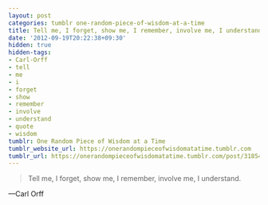 ```yaml
---
layout: post
categories: tumblr one-random-piece-of-wisdom-at-a-time
title: Tell me, I forget, show me, I remember, involve me, I understand.
date: '2012-09-19T20:22:38+09:30'
hidden: true
hidden-tags:
- Carl-Orff
- tell
- me
- i
- forget
- show
- remember
- involve
- understand
- quote
- wisdom
tumblr: One Random Piece of Wisdom at a Time
tumblr_website_url: https://onerandompieceofwisdomatatime.tumblr.com
tumblr_url: https://onerandompieceofwisdomatatime.tumblr.com/post/31854688509/tell-me-i-forget-show-me-i-remember-involve
---
```

> Tell me, I forget, show me, I remember, involve me, I understand.

—Carl Orff
